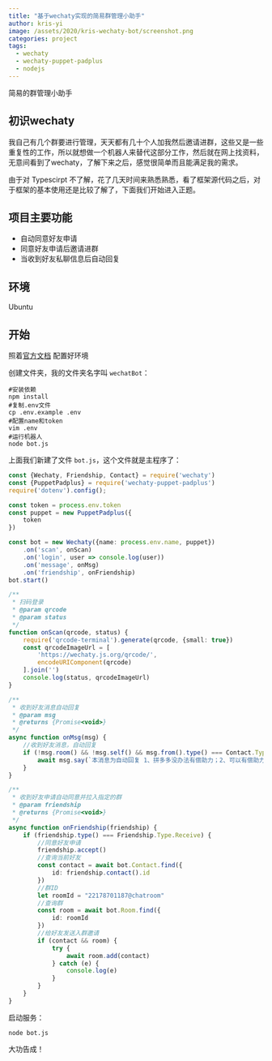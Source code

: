 ```yaml
---
title: "基于wechaty实现的简易群管理小助手"
author: kris-yi
image: /assets/2020/kris-wechaty-bot/screenshot.png
categories: project
tags:
  - wechaty
  - wechaty-puppet-padplus
  - nodejs
---
```


简易的群管理小助手

## 初识wechaty

我自己有几个群要进行管理，天天都有几十个人加我然后邀请进群，这些又是一些重复性的工作，所以就想做一个机器人来替代这部分工作，然后就在网上找资料，无意间看到了wechaty，了解下来之后，感觉很简单而且能满足我的需求。

由于对 Typescirpt 不了解，花了几天时间来熟悉熟悉，看了框架源代码之后，对于框架的基本使用还是比较了解了，下面我们开始进入正题。

## 项目主要功能

 - 自动同意好友申请
 - 同意好友申请后邀请进群
 - 当收到好友私聊信息后自动回复

## 环境

Ubuntu

## 开始

照着[官方文档](https://github.com/wechaty/wechaty-puppet-padplus) 配置好环境

创建文件夹，我的文件夹名字叫 `wechatBot`：
```shell
#安装依赖
npm install
#复制.env文件
cp .env.example .env
#配置name和token
vim .env
#运行机器人
node bot.js
```

上面我们新建了文件 `bot.js`，这个文件就是主程序了：

```typescript
const {Wechaty, Friendship, Contact} = require('wechaty')
const {PuppetPadplus} = require('wechaty-puppet-padplus')
require('dotenv').config();

const token = process.env.token
const puppet = new PuppetPadplus({
    token
})

const bot = new Wechaty({name: process.env.name, puppet})
    .on('scan', onScan)
    .on('login', user => console.log(user))
    .on('message', onMsg)
    .on('friendship', onFriendship)
bot.start()

/**
 * 扫码登录
 * @param qrcode
 * @param status
 */
function onScan(qrcode, status) {
    require('qrcode-terminal').generate(qrcode, {small: true})
    const qrcodeImageUrl = [
        'https://wechaty.js.org/qrcode/',
        encodeURIComponent(qrcode)
    ].join('')
    console.log(status, qrcodeImageUrl)
}

/**
 * 收到好友消息自动回复
 * @param msg
 * @returns {Promise<void>}
 */
async function onMsg(msg) {
    //收到好友消息，自动回复
    if (!msg.room() && !msg.self() && msg.from().type() === Contact.Type.Individual) {
        await msg.say(`本消息为自动回复 1、拼多多没办法有偿助力；2、可以有偿助力的有：淘宝京东领券，可以在淘宝可以上找客服回复"淘宝京东有偿助力"；`)
    }
}

/**
 * 收到好友申请自动同意并拉入指定的群
 * @param friendship
 * @returns {Promise<void>}
 */
async function onFriendship(friendship) {
    if (friendship.type() === Friendship.Type.Receive) {
        //同意好友申请
        friendship.accept()
        //查询当前好友
        const contact = await bot.Contact.find({
            id: friendship.contact().id
        })
        //群ID
        let roomId = "22178701187@chatroom"
        //查询群
        const room = await bot.Room.find({
            id: roomId
        })
        //给好友发送入群邀请
        if (contact && room) {
            try {
                await room.add(contact)
            } catch (e) {
                console.log(e)
            }
        }
    }
}
```

启动服务：

```shell script
node bot.js
```

大功告成！
